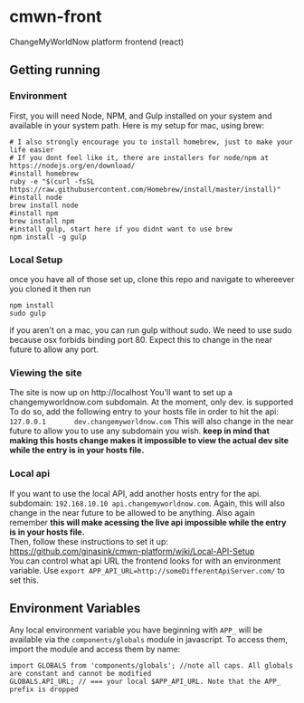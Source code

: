 # cmwn-front
ChangeMyWorldNow platform frontend (react)
## Getting running
### Environment
First, you will need Node, NPM, and Gulp installed on your system and available in your system path. 
Here is my setup for mac, using brew:
```
# I also strongly encourage you to install homebrew, just to make your life easier
# If you dont feel like it, there are installers for node/npm at https://nodejs.org/en/download/
#install homebrew
ruby -e "$(curl -fsSL https://raw.githubusercontent.com/Homebrew/install/master/install)"
#install node
brew install node
#install npm
brew install npm
#install gulp, start here if you didnt want to use brew
npm install -g gulp
```

### Local Setup
once you have all of those set up, clone this repo and navigate to whereever you cloned it
then run
```
npm install
sudo gulp
```
if you aren't on a mac, you can run gulp without sudo. We need to use sudo because osx forbids binding port 80. 
Expect this to change in the near future to allow any port.
### Viewing the site
The site is now up on http://localhost You'll want to set up a changemyworldnow.com subdomain. At the moment, 
only dev. is supported
To do so, add the following entry to your hosts file in order to hit the api:
`127.0.0.1       dev.changemyworldnow.com`
This will also change in the near future to allow you to use any subdomain you wish.
**keep in mind that making this hosts change makes it impossible to view the actual dev site while the entry is in your hosts file.**

### Local api 
If you want to use the local API, add another hosts entry for the api. subdomain: 
`192.168.10.10 api.changemyworldnow.com`. Again, this will also change in the near future to be allowed to be
anything. Also again remember **this will make acessing the live api impossible while the entry is in your hosts file.**   
Then, follow these instructions to set it up: https://github.com/ginasink/cmwn-platform/wiki/Local-API-Setup   
You can control what api URL the frontend looks for with an environment variable. Use 
`export APP_API_URL=http://someDifferentApiServer.com/` to set this.

## Environment Variables
Any local environment variable you have beginning with `APP_` will be available via the `components/globals` module 
in javascript. To access them, import the module and access them by name:    
```
import GLOBALS from 'components/globals'; //note all caps. All globals are constant and cannot be modified
GLOBALS.API_URL; // === your local $APP_API_URL. Note that the APP_ prefix is dropped
```
